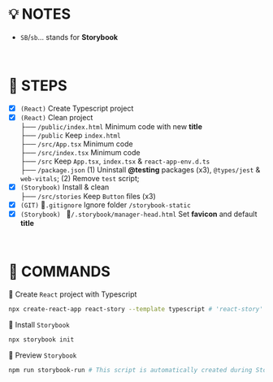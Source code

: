 # 💡 NOTES
- `SB`/`sb`... stands for **Storybook** 
   
&nbsp;

# 🔢 STEPS
* [x] `(React)` Create Typescript project
* [x] `(React)` Clean project  
├── `/public/index.html` Minimum code with new **title**       
├── `/public` Keep `index.html`    
├── `/src/App.tsx` Minimum code    
├── `/src/index.tsx` Minimum code    
├── `/src` Keep `App.tsx`, `index.tsx` & `react-app-env.d.ts`      
├── `/package.json` (1) Uninstall **@testing** packages (x3), `@types/jest` & `web-vitals`; (2) Remove `test` script;     
* [x] `(Storybook)` Install & clean  
├── `/src/stories` Keep `Button` files (x3)    
* [x] `(GIT)` 📝`.gitignore` Ignore folder `/storybook-static`
* [x] `(Storybook) ` 📝`/.storybook/manager-head.html` Set **favicon** and default **title**  

&nbsp;

# 🚀 COMMANDS
🚀 Create `React` project with Typescript
```bash
npx create-react-app react-story --template typescript # 'react-story' is the project name
```

🚀 Install `Storybook`
```bash
npx storybook init
```
  
🚀 Preview `Storybook`
```bash
npm run storybook-run # This script is automatically created during Storybook installation
```
